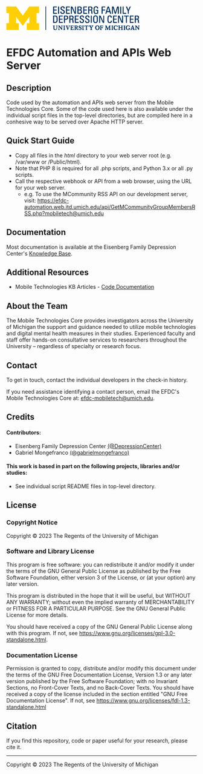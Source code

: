 ![Depression Center Logo](https://github.com/DepressionCenter/.github/blob/main/images/EFDCLogo_375w.png "depressioncenter.org")

# EFDC Automation and APIs Web Server

## Description
Code used by the automation and APIs web server from the Mobile Technologies Core. Some of the code used here is also available under the individual script files in the top-level directories, but are compiled here in a conhesive way to be served over Apache HTTP server.



## Quick Start Guide
+ Copy all files in the *html* directory to your web server root (e.g. /var/www or /Public/html).
+ Note that PHP 8 is required for all .php scripts, and Python 3.x or all .py scripts.
+ Call the respective webhook or API from a web browser, using the URL for your web server.
  + e.g. To use the MCommunity RSS API on our development server, visit: https://efdc-automation.web.itd.umich.edu/api/GetMCommunityGroupMembersRSS.php?mobiletech@umich.edu



## Documentation
Most documentation is available at the Eisenberg Family Depression Center's [Knowledge Base](https://teamdynamix.umich.edu/TDClient/210/DepressionCenter/Home/).


## Additional Resources
+ Mobile Technologies KB Articles - [Code Documentation](https://teamdynamix.umich.edu/TDClient/210/DepressionCenter/KB/?CategoryID=847)



## About the Team
The Mobile Technologies Core provides investigators across the University of Michigan the support and guidance needed to utilize mobile technologies and digital mental health measures in their studies. Experienced faculty and staff offer hands-on consultative services to researchers throughout the University – regardless of specialty or research focus.



## Contact
To get in touch, contact the individual developers in the check-in history.

If you need assistance identifying a contact person, email the EFDC's Mobile Technologies Core at: efdc-mobiletech@umich.edu.



## Credits
#### Contributors:
+ Eisenberg Family Depression Center [(@DepressionCenter)](https://github.com/DepressionCenter/)
+ Gabriel Mongefranco [(@gabrielmongefranco)](https://github.com/gabrielmongefranco)



#### This work is based in part on the following projects, libraries and/or studies:
+ See individual script README files in top-level directory.



## License
### Copyright Notice
Copyright © 2023 The Regents of the University of Michigan


### Software and Library License
This program is free software: you can redistribute it and/or modify it under the terms of the GNU General Public License as published by the Free Software Foundation, either version 3 of the License, or (at your option) any later version.

This program is distributed in the hope that it will be useful, but WITHOUT ANY WARRANTY; without even the implied warranty of MERCHANTABILITY or FITNESS FOR A PARTICULAR PURPOSE. See the GNU General Public License for more details.

You should have received a copy of the GNU General Public License along with this program. If not, see <https://www.gnu.org/licenses/gpl-3.0-standalone.html>.


### Documentation License
Permission is granted to copy, distribute and/or modify this document 
under the terms of the GNU Free Documentation License, Version 1.3 
or any later version published by the Free Software Foundation; 
with no Invariant Sections, no Front-Cover Texts, and no Back-Cover Texts. 
You should have received a copy of the license included in the section entitled "GNU 
Free Documentation License". If not, see <https://www.gnu.org/licenses/fdl-1.3-standalone.html>



## Citation
If you find this repository, code or paper useful for your research, please cite it.

----

Copyright © 2023 The Regents of the University of Michigan
